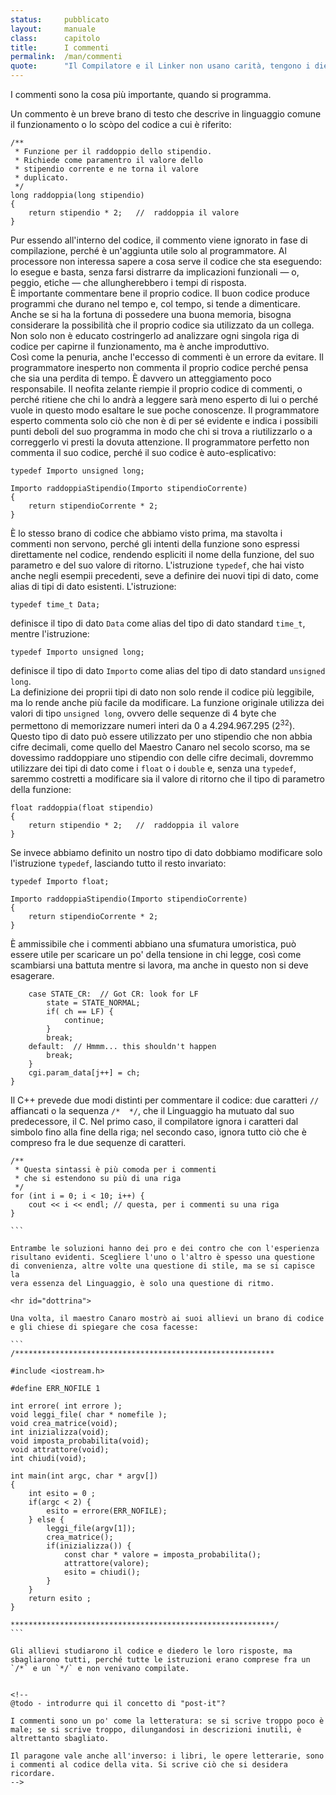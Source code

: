 ```yaml
---
status:     pubblicato
layout:     manuale
class:      capitolo
title:      I commenti
permalink:  /man/commenti
quote:      "Il Compilatore e il Linker non usano carità, tengono i diecimila oggetti per cani di paglia"
---
```


 
I commenti sono la cosa più importante, quando si programma.

Un commento è un breve brano di testo che descrive in linguaggio comune il funzionamento o lo scòpo del codice a cui è riferito:

```
/**
 * Funzione per il raddoppio dello stipendio.
 * Richiede come paramentro il valore dello 
 * stipendio corrente e ne torna il valore 
 * duplicato.
 */
long raddoppia(long stipendio)
{
    return stipendio * 2;   //  raddoppia il valore 
}
```

Pur essendo all'interno del codice, il commento viene ignorato in fase di compilazione, perché è un'aggiunta utile solo al programmatore. 
Al processore non interessa sapere a cosa serve il codice che sta eseguendo: lo esegue e basta, senza farsi distrarre da implicazioni funzionali &mdash; o, peggio, etiche &mdash; che allungherebbero i tempi di risposta.  
È importante commentare bene il proprio codice.
Il buon codice produce programmi che durano nel tempo e, col tempo, si tende a dimenticare.
Anche se si ha la fortuna di possedere una buona memoria, bisogna considerare la possibilità che il proprio codice sia utilizzato da un collega. 
Non solo non è educato costringerlo ad analizzare ogni singola riga di codice per capirne il funzionamento, ma è anche improduttivo.  
Così come la penuria, anche l'eccesso di commenti è un errore da evitare.
Il programmatore inesperto non commenta il proprio codice perché pensa che sia una perdita di tempo. È davvero un atteggiamento poco responsabile.
Il neofita zelante riempie il proprio codice di commenti, o perché ritiene che chi lo andrà a leggere sarà meno esperto di lui o perché vuole in questo modo esaltare le sue poche conoscenze.
Il programmatore esperto commenta solo ciò che non è di per sé evidente e indica i possibili punti deboli del suo programma in modo che chi si trova a riutilizzarlo o a correggerlo vi presti la dovuta attenzione.
Il programmatore perfetto non commenta il suo codice, perché il suo codice è auto-esplicativo:

```
typedef Importo unsigned long;

Importo raddoppiaStipendio(Importo stipendioCorrente)
{
    return stipendioCorrente * 2;   
}
```

È lo stesso brano di codice che abbiamo visto prima, ma stavolta i commenti non servono, perché gli intenti della funzione sono espressi direttamente nel codice, rendendo espliciti il nome della funzione, del suo parametro e del suo valore di ritorno.
L'istruzione `typedef`, che hai visto anche negli esempii precedenti, seve a  definire dei nuovi tipi di dato, come alias di tipi di dato esistenti.
L'istruzione:

```
typedef time_t Data;
```

definisce il tipo di dato `Data` come alias del tipo di dato standard `time_t`, mentre l'istruzione:

```
typedef Importo unsigned long;
```

definisce il tipo di dato `Importo` come alias del tipo di dato standard `unsigned long`.  
La definizione dei proprii tipi di dato non solo rende il codice più leggibile, ma lo rende anche più facile da modificare.
La funzione originale utilizza dei valori di tipo `unsigned long`, ovvero delle sequenze di 4 byte che permettono di memorizzare numeri interi da 0 a 4.294.967.295 (2<sup>32</sup>).
Questo tipo di dato può essere utilizzato per uno stipendio che non abbia cifre decimali, come quello del Maestro Canaro nel secolo scorso, ma se dovessimo raddoppiare uno stipendio con delle cifre decimali, dovremmo utilizzare dei tipi di dato come i `float` o i `double` e, senza una `typedef`, saremmo costretti a modificare sia il valore di ritorno che il tipo di parametro della funzione:

```
float raddoppia(float stipendio)
{
    return stipendio * 2;   //  raddoppia il valore 
}
```  
Se invece abbiamo definito un nostro tipo di dato dobbiamo modificare solo l'istruzione `typedef`, lasciando tutto il resto invariato:


```
typedef Importo float;

Importo raddoppiaStipendio(Importo stipendioCorrente)
{
    return stipendioCorrente * 2;   
}
```

È ammissibile che i commenti abbiano una sfumatura umoristica, può
essere utile per scaricare un po' della tensione in chi legge, così come
scambiarsi una battuta mentre si lavora, ma anche in questo non si deve
esagerare.

```
    case STATE_CR:  // Got CR: look for LF 
        state = STATE_NORMAL;
        if( ch == LF) {
            continue;
        }
        break;
    default:  // Hmmm... this shouldn't happen
        break;
    }
    cgi.param_data[j++] = ch;
}
```

Il C++ prevede due modi distinti per commentare il codice: due caratteri
`//` affiancati o la sequenza `/*  */`, che il Linguaggio ha mutuato dal
suo predecessore, il C.
Nel primo caso, il compilatore ignora i caratteri dal simbolo fino alla
fine della riga; nel secondo caso, ignora tutto ciò che è compreso fra
le due sequenze di caratteri.

````
/**
 * Questa sintassi è più comoda per i commenti 
 * che si estendono su più di una riga
 */
for (int i = 0; i < 10; i++) {
    cout << i << endl; // questa, per i commenti su una riga
}

```

Entrambe le soluzioni hanno dei pro e dei contro che con l'esperienza
risultano evidenti. Scegliere l'uno o l'altro è spesso una questione
di convenienza, altre volte una questione di stile, ma se si capisce la
vera essenza del Linguaggio, è solo una questione di ritmo.

<hr id="dottrina">

Una volta, il maestro Canaro mostrò ai suoi allievi un brano di codice e gli chiese di spiegare che cosa facesse:

```
/**********************************************************
 
#include <iostream.h>

#define ERR_NOFILE 1

int errore( int errore );
void leggi_file( char * nomefile );
void crea_matrice(void);
int inizializza(void);
void imposta_probabilita(void);
void attrattore(void);
int chiudi(void);

int main(int argc, char * argv[])
{
    int esito = 0 ;
    if(argc < 2) {
        esito = errore(ERR_NOFILE);
    } else {
        leggi_file(argv[1]);
        crea_matrice();
        if(inizializza()) {
            const char * valore = imposta_probabilita();
            attrattore(valore);
            esito = chiudi();
        }
    }
    return esito ;
}

***********************************************************/
```

Gli allievi studiarono il codice e diedero le loro risposte, ma sbagliarono tutti, perché tutte le istruzioni erano comprese fra un `/*` e un `*/` e non venivano compilate.


<!--
@todo - introdurre qui il concetto di "post-it"?

I commenti sono un po' come la letteratura: se si scrive troppo poco è
male; se si scrive troppo, dilungandosi in descrizioni inutili, è
altrettanto sbagliato.

Il paragone vale anche all'inverso: i libri, le opere letterarie, sono
i commenti al codice della vita. Si scrive ciò che si desidera
ricordare.
-->
